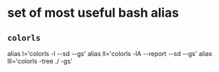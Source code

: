 # set of most useful bash alias

## `colorls`

alias l='colorls -l --sd --gs'
alias ll='colorls -lA --report --sd --gs'
alias lll='colorls -tree ./ -gs'

